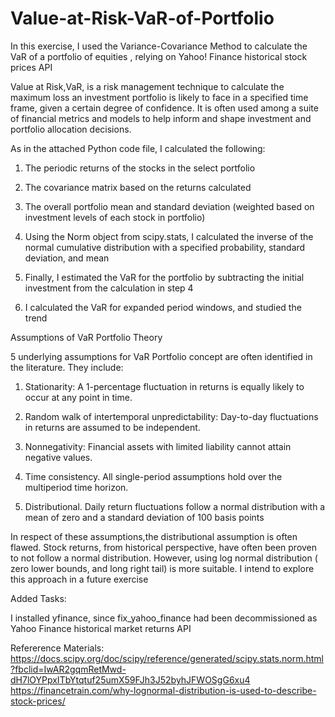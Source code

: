 # Value-at-Risk-VaR-of-Portfolio

In this exercise, I used the Variance-Covariance Method to calculate the VaR of a portfolio of equities , relying on Yahoo! Finance historical stock prices API

Value at Risk,VaR, is a risk management technique to calculate the maximum loss an investment portfolio is likely to face in a specified time frame, given a certain degree of confidence. It is often used among a suite of financial metrics and models to help inform and shape investment and portfolio allocation decisions.

As in the attached Python code file, I calculated the following:

1. The periodic returns of the stocks in the select portfolio

2. The covariance matrix based on the returns calculated

3. The overall portfolio mean and standard deviation (weighted based on investment levels of each stock in portfolio)

4. Using the Norm object from scipy.stats, I calculated the inverse of the normal cumulative distribution with a specified probability, standard deviation, and mean

5. Finally, I estimated the VaR for the portfolio by subtracting the initial investment from the calculation in step 4

6. I calculated the VaR for expanded period windows, and studied the trend

Assumptions of VaR Portfolio Theory

5 underlying assumptions for VaR Portfolio concept are often identified in the literature. They include:

1. Stationarity: A 1-percentage fluctuation in returns is equally likely to occur at any point in time.

2. Random walk of intertemporal unpredictability: Day-to-day fluctuations in returns are assumed to be independent.

3. Nonnegativity: Financial assets with limited liability cannot attain negative values.

4. Time consistency. All single-period assumptions hold over the multiperiod time horizon.

5. Distributional. Daily return fluctuations follow a normal distribution with a mean of zero and a standard deviation of 100 basis points

In respect of these assumptions,the distributional assumption is often flawed. Stock returns, from historical perspective, have often been proven to not follow a normal distribution. However, using log normal distribution ( zero lower bounds, and long right tail) is more suitable. I intend to explore this approach in a future exercise

Added Tasks:

I installed yfinance, since fix_yahoo_finance had been decommissioned as Yahoo Finance historical market returns API


Refererence Materials:
https://docs.scipy.org/doc/scipy/reference/generated/scipy.stats.norm.html?fbclid=IwAR2gqmRetMwd-dH7lOYPpxITbYtqtuf25umX59FJh3J52byhJFWOSgG6xu4
https://financetrain.com/why-lognormal-distribution-is-used-to-describe-stock-prices/

